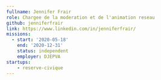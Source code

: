 ```yaml
---
fullname: Jennifer Frair
role: Chargee de la moderation et de l'animation reseau
github: jenniferfrair
link: https://www.linkedin.com/in/jenniferfrair/
missions:
  - start: '2020-05-18'
    end: '2020-12-31'
    status: independent
    employer: DJEPVA
startups: 
    - reserve-civique
---
```

